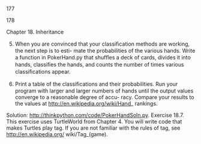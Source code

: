 177

178

Chapter 18. Inheritance

5. When you are convinced that your classiﬁcation methods are working, the next step is to esti- mate the probabilities of the various hands. Write a function in PokerHand.py that shufﬂes a deck of cards, divides it into hands, classiﬁes the hands, and counts the number of times various classiﬁcations appear.

6. Print a table of the classiﬁcations and their probabilities. Run your program with larger and larger numbers of hands until the output values converge to a reasonable degree of accu- racy. Compare your results to the values at http://en.wikipedia.org/wiki/Hand_ rankings.

Solution: http://thinkpython.com/code/PokerHandSoln.py. Exercise 18.7. This exercise uses TurtleWorld from Chapter 4. You will write code that makes Turtles play tag. If you are not familiar with the rules of tag, see http://en.wikipedia.org/ wiki/Tag_(game).